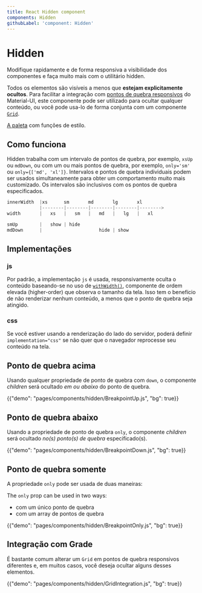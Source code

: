 ```yaml
---
title: React Hidden component
components: Hidden
githubLabel: 'component: Hidden'
---
```


# Hidden

<p class="description">Modifique rapidamente e de forma responsiva a visibilidade dos componentes e faça muito mais com o utilitário hidden.</p>

Todos os elementos são visíveis a menos que **estejam explicitamente ocultos**. Para facilitar a integração com [pontos de quebra responsivos](/customization/breakpoints/) do Material-UI, este componente pode ser utilizado para ocultar qualquer conteúdo, ou você pode usa-lo de forma conjunta com um componente [`Grid`](/components/grid/).

[A paleta](/system/palette/) com funções de estilo.

## Como funciona

Hidden trabalha com um intervalo de pontos de quebra, por exemplo, `xsUp` ou `mdDown`, ou com um ou mais pontos de quebra, por exemplo, `only='sm'` ou `only={['md', 'xl']}`. Intervalos e pontos de quebra individuais podem ser usados simultaneamente para obter um comportamento muito mais customizado. Os intervalos são inclusivos com os pontos de quebra especificados.

```js
innerWidth  |xs      sm       md       lg       xl
            |--------|--------|--------|--------|-------->
width       |   xs   |   sm   |   md   |   lg   |   xl

smUp        |   show | hide
mdDown      |                     hide | show

```

## Implementações

### js

Por padrão, a implementação `js` é usada, responsivamente oculta o conteúdo baseando-se no uso de [`withWidth()`](/customization/breakpoints/#withwidth), componente de ordem elevada (higher-order) que observa o tamanho da tela. Isso tem o benefício de não renderizar nenhum conteúdo, a menos que o ponto de quebra seja atingido.

### css

Se você estiver usando a renderização do lado do servidor, poderá definir `implementation="css"` se não quer que o navegador reprocesse seu conteúdo na tela.

## Ponto de quebra acima

Usando qualquer propriedade de ponto de quebra com `down`, o componente *children* será ocultado *em ou abaixo* do ponto de quebra.

{{"demo": "pages/components/hidden/BreakpointUp.js", "bg": true}}

## Ponto de quebra abaixo

Usando a propriedade de ponto de quebra `only`, o componente *children* será ocultado *no(s) ponto(s) de quebra* especificado(s).

{{"demo": "pages/components/hidden/BreakpointDown.js", "bg": true}}

## Ponto de quebra somente

A propriedade `only` pode ser usada de duas maneiras:

The `only` prop can be used in two ways:

- com um único ponto de quebra
- com um array de pontos de quebra

{{"demo": "pages/components/hidden/BreakpointOnly.js", "bg": true}}

## Integração com Grade

É bastante comum alterar um `Grid` em pontos de quebra responsivos diferentes e, em muitos casos, você deseja ocultar alguns desses elementos.

{{"demo": "pages/components/hidden/GridIntegration.js", "bg": true}}
